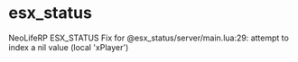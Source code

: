 # esx_status
NeoLifeRP ESX_STATUS
Fix for @esx_status/server/main.lua:29: attempt to index a nil value (local 'xPlayer')

